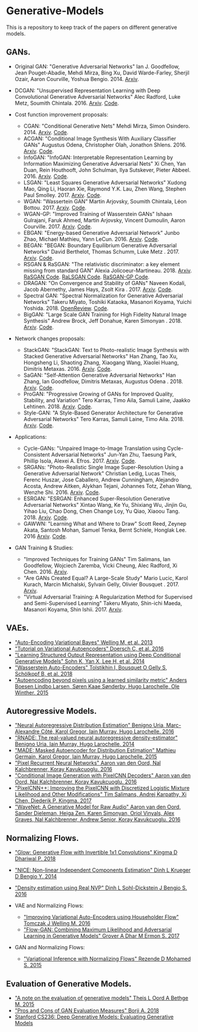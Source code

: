 # Generative-Models
This is a repository to keep track of the papers on different generative models.

## GANs.
* Original GAN: "Generative Adversarial Networks" Ian J. Goodfellow, Jean Pouget-Abadie, Mehdi Mirza, Bing Xu, David Warde-Farley, Sherjil Ozair, Aaron Courville, Yoshua Bengio. 2014. [Arxiv](https://arxiv.org/pdf/1406.2661.pdf).
* DCGAN: "Unsupervised Representation Learning with Deep Convolutional Generative Adversarial Networks" Alec Radford, Luke Metz, Soumith Chintala. 2016. [Arxiv](https://arxiv.org/abs/1511.06434). [Code](https://github.com/AdalbertoCq/Generative-Models/blob/master/GANs/DCGAN.py).

* Cost function improvement proposals:
  * CGAN: "Conditional Generative Nets" Mehdi Mirza, Simon Osindero. 2014. [Arxiv](https://arxiv.org/abs/1411.1784). [Code]().
  * ACGAN: "Conditional Image Synthesis With Auxiliary Classifier GANs" Augustus Odena, Christopher Olah, Jonathon Shlens. 2016. [Arxiv](https://arxiv.org/abs/1610.09585). [Code]().
  * InfoGAN: "InfoGAN: Interpretable Representation Learning by Information Maximizing Generative Adversarial Nets" Xi Chen, Yan Duan, Rein Houthooft, John Schulman, Ilya Sutskever, Pieter Abbeel. 2016. [Arxiv](https://arxiv.org/abs/1606.03657). [Code]().
  * LSGAN: "Least Squares Generative Adversarial Networks" Xudong Mao, Qing Li, Haoran Xie, Raymond Y.K. Lau, Zhen Wang, Stephen Paul Smolley. 2017. [Arxiv](https://arxiv.org/abs/1611.04076). [Code](https://github.com/AdalbertoCq/Generative-Models/blob/master/GANs/LSGAN.py).
  * WGAN: "Wassertein GAN" Martin Arjovsky, Soumith Chintala, Léon Bottou. 2017. [Arxiv](https://arxiv.org/abs/1701.07875). [Code](https://github.com/AdalbertoCq/Generative-Models/blob/master/GANs/WGAN.py).
  * WGAN-GP: "Improved Training of Wasserstein GANs" Ishaan Gulrajani, Faruk Ahmed, Martin Arjovsky, Vincent Dumoulin, Aaron Courville. 2017. [Arxiv](https://arxiv.org/abs/1704.00028). [Code](https://github.com/AdalbertoCq/Generative-Models/blob/master/GANs/WGAN_GP.py).
  * EBGAN: "Energy-based Generative Adversarial Network" Junbo Zhao, Michael Mathieu, Yann LeCun. 2016. [Arxiv](https://arxiv.org/abs/1609.03126). [Code]().
  * BEGAN: "BEGAN: Boundary Equilibrium Generative Adversarial Networks" David Berthelot, Thomas Schumm, Luke Metz
. 2017. [Arxiv](https://arxiv.org/abs/1703.10717). [Code]().
  * RSGAN & RaSGAN: "The relativistic discriminator: a key element missing from standard GAN" Alexia Jolicoeur-Martineau. 2018. [Arxiv](https://arxiv.org/abs/1807.00734). [RaSGAN Code](https://github.com/AdalbertoCq/Generative-Models/blob/master/GANs/RaSGAN.py). [RaLSGAN Code](https://github.com/AdalbertoCq/Generative-Models/blob/master/GANs/RaLSGAN.py). [RaSGAN-GP Code](https://github.com/AdalbertoCq/Generative-Models/blob/master/GANs/RaSGAN_FP.py).
  * DRAGAN: "On Convergence and Stability of GANs" Naveen Kodali, Jacob Abernethy, James Hays, Zsolt Kira
. 2017. [Arxiv](https://arxiv.org/abs/1705.07215). [Code]().
  * Spectral GAN: "Spectral Normalization for Generative Adversarial Networks" Takeru Miyato, Toshiki Kataoka, Masanori Koyama, Yuichi Yoshida. 2018. [OpenReview](https://openreview.net/forum?id=B1QRgziT-). [Code]().
  * BigGAN: "Large Scale GAN Training for High Fidelity Natural Image Synthesis" Andrew Brock, Jeff Donahue, Karen Simonyan
. 2018. [Arxiv](https://arxiv.org/abs/1809.11096). [Code]().
  
* Network changes proposals:
  * StackGAN: "StackGAN: Text to Photo-realistic Image Synthesis with Stacked Generative Adversarial Networks" Han Zhang, Tao Xu, Hongsheng Li, Shaoting Zhang, Xiaogang Wang, Xiaolei Huang, Dimitris Metaxas. 2016. [Arxiv](https://arxiv.org/abs/1612.03242). [Code]().
  * SaGAN: "Self-Attention Generative Adversarial Networks" Han Zhang, Ian Goodfellow, Dimitris Metaxas, Augustus Odena
. 2018. [Arxiv](https://arxiv.org/abs/1805.08318). [Code]().
  * ProGAN: "Progressive Growing of GANs for Improved Quality, Stability, and Variation" Tero Karras, Timo Aila, Samuli Laine, Jaakko Lehtinen. 2018. [Arxiv](https://arxiv.org/abs/1710.10196). [Code]().
  * Style-GAN: "A Style-Based Generator Architecture for Generative Adversarial Networks" Tero Karras, Samuli Laine, Timo Aila. 2018. [Arxiv](https://arxiv.org/abs/1812.04948). [Code]().
  
* Applications:
  * Cycle-GANs: "Unpaired Image-to-Image Translation using Cycle-Consistent Adversarial Networks" Jun-Yan Zhu, Taesung Park, Phillip Isola, Alexei A. Efros. 2017. [Arxiv](https://arxiv.org/abs/1703.10593). [Code]().
  * SRGANs: "Photo-Realistic Single Image Super-Resolution Using a Generative Adversarial Network" Christian Ledig, Lucas Theis, Ferenc Huszar, Jose Caballero, Andrew Cunningham, Alejandro Acosta, Andrew Aitken, Alykhan Tejani, Johannes Totz, Zehan Wang, Wenzhe Shi. 2016. [Arxiv](https://arxiv.org/abs/1609.04802). [Code]().
  * ESRGAN: "ESRGAN: Enhanced Super-Resolution Generative Adversarial Networks" Xintao Wang, Ke Yu, Shixiang Wu, Jinjin Gu, Yihao Liu, Chao Dong, Chen Change Loy, Yu Qiao, Xiaoou Tang. 2018. [Arxiv](https://arxiv.org/abs/1809.00219). [Code]().
  * GAWWN: "Learning What and Where to Draw" Scott Reed, Zeynep Akata, Santosh Mohan, Samuel Tenka, Bernt Schiele, Honglak Lee. 2016 [Arxiv](https://arxiv.org/abs/1610.02454). [Code]().

* GAN Training & Studies:
  * "Improved Techniques for Training GANs" Tim Salimans, Ian Goodfellow, Wojciech Zaremba, Vicki Cheung, Alec Radford, Xi Chen. 2016. [Arxiv](https://arxiv.org/abs/1606.03498).
  * "Are GANs Created Equal? A Large-Scale Study" Mario Lucic, Karol Kurach, Marcin Michalski, Sylvain Gelly, Olivier Bousquet
. 2017. [Arxiv](https://arxiv.org/abs/1711.10337).
  * "Virtual Adversarial Training: A Regularization Method for Supervised and Semi-Supervised Learning" Takeru Miyato, Shin-ichi Maeda, Masanori Koyama, Shin Ishii. 2017. [Arxiv](https://arxiv.org/abs/1704.03976).
   

## VAEs.
* ["Auto-Encoding Variational Bayes" Welling M, et al. 2013](arxiv.org/abs/1312.6114)
* ["Tutorial on Variational Autoencoders" Doersch C, et al. 2016](https://arxiv.org/abs/1606.05908)
* ["Learning Structured Output Representation using Deep Conditional Generative Models" Sohn K, Yan X, Lee H, et al. 2014](https://papers.nips.cc/paper/5775-learning-structured-output-representation-using-deep-conditional-generative-models)
* ["Wasserstein Auto-Encoders" Tolstikhin I, Bousquet O Gelly S, Schölkopf B, et al. 2018](https://arxiv.org/pdf/1711.01558.pdf)
 * ["Autoencoding beyond pixels using a learned similarity metric" Anders Boesen Lindbo Larsen, Søren Kaae Sønderby, Hugo Larochelle, Ole Winther. 2015](https://arxiv.org/abs/1512.09300)
 

## Autoregressive Models.
* ["Neural Autoregressive Distribution Estimation" Benigno Uria, Marc-Alexandre Côté, Karol Gregor, Iain Murray, Hugo Larochelle. 2016](https://arxiv.org/abs/1605.02226)
* ["RNADE: The real-valued neural autoregressive density-estimator" Benigno Uria, Iain Murray, Hugo Larochelle. 2014](https://arxiv.org/abs/1306.0186)
* ["MADE: Masked Autoencoder for Distribution Estimation" Mathieu Germain, Karol Gregor, Iain Murray, Hugo Larochelle. 2015](https://arxiv.org/abs/1502.03509)
* ["Pixel Recurrent Neural Networks" Aaron van den Oord, Nal Kalchbrenner, Koray Kavukcuoglu. 2016](https://arxiv.org/abs/1601.06759)
* ["Conditional Image Generation with PixelCNN Decoders" Aaron van den Oord, Nal Kalchbrenner, Koray Kavukcuoglu. 2016](https://arxiv.org/abs/1606.05328)
* ["PixelCNN++: Improving the PixelCNN with Discretized Logistic Mixture Likelihood and Other Modifications" Tim Salimans, Andrej Karpathy, Xi Chen, Diederik P. Kingma. 2017](https://arxiv.org/abs/1701.05517)
* ["WaveNet: A Generative Model for Raw Audio" Aaron van den Oord, Sander Dieleman, Heiga Zen, Karen Simonyan, Oriol Vinyals, Alex Graves, Nal Kalchbrenner, Andrew Senior, Koray Kavukcuoglu. 2016](https://arxiv.org/pdf/1609.03499.pdf)

## Normalizing Flows.
* ["Glow: Generative Flow with Invertible 1x1 Convolutions" Kingma D Dhariwal P. 2018](https://arxiv.org/abs/1807.03039)
* ["NICE: Non-linear Independent Components Estimation" Dinh L Krueger D Bengio Y. 2014](https://arxiv.org/abs/1410.8516)
* ["Density estimation using Real NVP" Dinh L Sohl-Dickstein J Bengio S. 2016](https://arxiv.org/abs/1605.08803)

* VAE and Normalizing Flows:
  * ["Improving Variational Auto-Encoders using Householder Flow" Tomczak J Welling M. 2016](https://arxiv.org/abs/1611.09630)
  * ["Flow-GAN: Combining Maximum Likelihood and Adversarial Learning in Generative Models" Grover A Dhar M Ermon S. 2017](https://arxiv.org/abs/1505.05770)

* GAN and Normalizing Flows:
  * ["Variational Inference with Normalizing Flows" Rezende D Mohamed S. 2015](https://arxiv.org/abs/1705.08868)

## Evaluation of Generative Models.
* ["A note on the evaluation of generative models" Theis L Oord A Bethge M. 2015](https://arxiv.org/abs/1511.01844)
* ["Pros and Cons of GAN Evaluation Measures" Borji A. 2018](https://http://arxiv.org/abs/1802.03446)
* [Stanford CS236: Deep Generative Models: Evaluating Generative Models](http://cs236.stanford.edu/assets/slides/cs236_lecture11.pdf)





